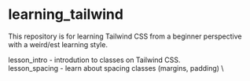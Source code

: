 # learning_tailwind

This repository is for learning Tailwind CSS from a beginner perspective with a weird/est learning style.

lesson_intro - introdution to classes on Tailwind CSS. \
lesson_spacing - learn about spacing classes (margins, padding) \
